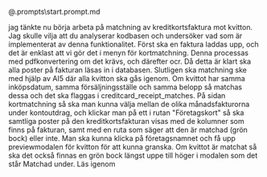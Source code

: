 





@.prompts\start.prompt.md

jag tänkte nu börja arbeta på matchning av kreditkortsfaktura mot kvitton. Jag skulle vilja att du analyserar kodbasen och undersöker vad som är implementerat av denna funktionalitet. Först ska en faktura laddas upp, och det är enklast att vi gör det i menyn för kortmatchning. Denna processas med pdfkonvertering om det krävs, och därefter ocr. Då detta är klart ska alla poster på fakturan läsas in i databasen. Slutligen ska matchning ske med hjälp av AI5 där alla kvitton ska gås igenom. Om kvittot har samma inköpsdatum, samma försäljningsställe och samma belopp så matchas dessa och det ska flaggas i creditcard_receipt_matches. På sidan kortmatchning så ska man kunna välja mellan de olika månadsfakturorna under kontoutdrag, och klickar man på ett i rutan "Företagskort" så ska samtliga poster på den kreditkortsfakturan visas med de kolumner som finns på fakturan, samt med en ruta som säger att den är matchad (grön bock) eller inte. Man ska kunna klicka på företagsnamnet och få upp previewmodalen för kvitton för att kunna granska. Om kvittot är matchat så ska det också finnas en grön bock längst uppe till höger i modalen som det står Matchad under. Läs igenom 